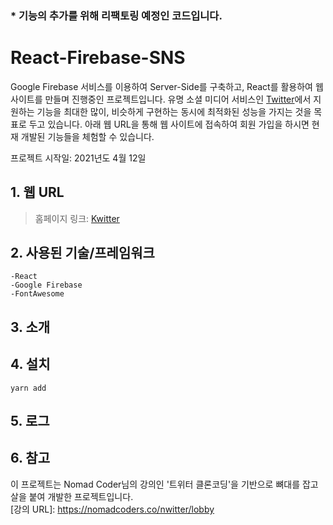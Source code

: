 ### * 기능의 추가를 위해 리팩토링 예정인 코드입니다.

# React-Firebase-SNS

Google Firebase 서비스를 이용하여 Server-Side를 구축하고, React를 활용하여 웹 사이트를 만들며 진행중인 프로젝트입니다. 유명 소셜 미디어 서비스인 [Twitter](https://twitter.com/?lang=ko)에서 지원하는 기능을 최대한 많이, 비슷하게 구현하는 동시에 최적화된 성능을 가지는 것을 목표로 두고 있습니다. 아래 웹 URL을 통해 웹 사이트에 접속하여 회원 가입을 하시면 현재 개발된 기능들을 체험할 수 있습니다.

프로젝트 시작일: 2021년도 4월 12일

## 1. 웹 URL

> 홈페이지 링크: [Kwitter](https://sudo-terry.github.io/Deploy-Kwitter/)

## 2. 사용된 기술/프레임워크

    -React
    -Google Firebase
    -FontAwesome

## 3. 소개

  

## 4. 설치

    yarn add
    
## 5. 로그
    
## 6. 참고
이 프로젝트는 Nomad Coder님의 강의인 '트위터 클론코딩'을 기반으로 뼈대를 잡고 살을 붙여 개발한 프로젝트입니다.<br/>
[강의 URL]: https://nomadcoders.co/nwitter/lobby
